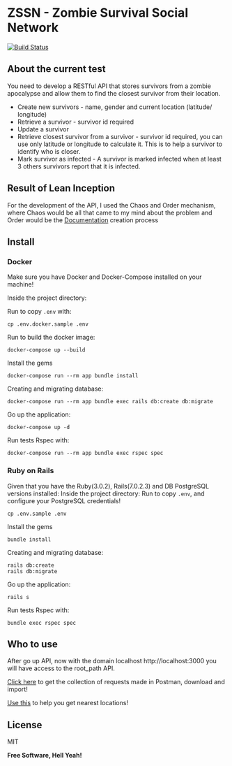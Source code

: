 # ZSSN - Zombie Survival Social Network

[![Build Status](https://travis-ci.org/joemccann/dillinger.svg?branch=master)](https://travis-ci.org/joemccann/dillinger)

## About the current test
You need to develop a RESTful API that stores survivors from a zombie apocalypse and allow
them to find the closest survivor from their location.
- Create new survivors - name, gender and current location (latitude/ longitude)
- Retrieve a survivor - survivor id required
- Update a survivor
- Retrieve closest survivor from a survivor - survivor id required, you can use
only latitude or longitude to calculate it. This is to help a survivor to identify who is
closer.
- Mark survivor as infected - A survivor is marked infected when at least 3 others
survivors report that it is infected.

## Result of Lean Inception
For the development of the API, I used the Chaos and Order mechanism, where Chaos would be all that came to my mind about the problem and Order would be the [Documentation](https://drive.google.com/file/d/1x5L1VwF8CyDEJHvxHmZ9LrDpUVBIKt1g/view?usp=sharing) creation process

## Install
### Docker
Make sure you have Docker and Docker-Compose installed on your machine!

Inside the project directory:

Run to copy `.env` with:
```
cp .env.docker.sample .env
```

Run to build the docker image:
```
docker-compose up --build
```

Install the gems
```
docker-compose run --rm app bundle install
```

Creating and migrating database:
```
docker-compose run --rm app bundle exec rails db:create db:migrate
```

Go up the application:
```
docker-compose up -d
```


Run tests Rspec with:
```
docker-compose run --rm app bundle exec rspec spec
```

### Ruby on Rails
Given that you have the Ruby(3.0.2), Rails(7.0.2.3) and DB PostgreSQL versions installed:
Inside the project directory:
Run to copy `.env`, and configure your PostgreSQL credentials!
```
cp .env.sample .env
```

Install the gems
```
bundle install
```

Creating and migrating database:
```
rails db:create
rails db:migrate
```

Go up the application:
```
rails s
```


Run tests Rspec with:
```
bundle exec rspec spec
```

## Who to use
After go up API, now with the domain localhost http://localhost:3000 you will have access to the root_path API.

[Click here](https://github.com/padualima/zssn-maxihost-api/blob/main/vendor/zssn-api.postman_collection.json) to get the collection of requests made in Postman, download and import!

[Use this](https://github.com/padualima/zssn-maxihost-api/blob/main/vendor/suport_location.rb) to help you get nearest locations!

## License

MIT

**Free Software, Hell Yeah!**
